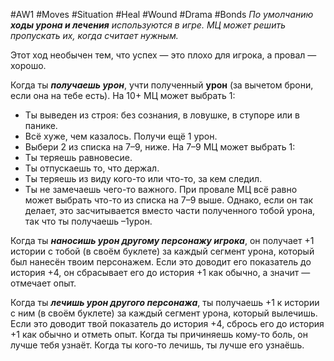 #AW1 #Moves #Situation #Heal #Wound #Drama #Bonds 
*По умолчанию **ходы урона и лечения** используются в игре. МЦ может решить пропускать их, когда считает нужным.*

Этот ход необычен тем, что успех — это плохо для игрока, а провал — хорошо. 

Когда ты ***получаешь урон***, учти полученный **урон** (за вычетом брони, если она на тебе есть). На 10+ МЦ может выбрать 1:
 - Ты выведен из строя: без сознания, в ловушке, в ступоре или в панике. 
 - Всё хуже, чем казалось. Получи ещё 1 урон. 
 - Выбери 2 из списка на 7–9, ниже. 
 На 7–9 МЦ может выбрать 1: 
  - Ты теряешь равновесие.
  - Ты отпускаешь то, что держал. 
  - Ты теряешь из виду кого-то или что-то, за кем следил. 
  - Ты не замечаешь чего-то важного. 
  При провале МЦ всё равно может выбрать что-то из списка на 7–9 выше. Однако, если он так делает, это засчитывается вместо части полученного тобой урона, так что ты получаешь –1урон. 
  
  Когда ты ***наносишь урон другому персонажу игрока***, он получает +1 истории с тобой (в своём буклете) за каждый сегмент урона, который был нанесён твоим персонажем. Если это доводит его показатель до история +4, он сбрасывает его до история +1 как обычно, а значит — отмечает опыт.
  
  Когда ты ***лечишь урон другого персонажа***, ты получаешь +1 к истории с ним (в своём буклете) за каждый сегмент урона, который вылечишь. Если это доводит твой показатель до история +4, сбрось его до история +1 как обычно и отметь опыт. Когда ты причиняешь кому-то боль, он лучше тебя узнаёт. 
  Когда ты кого-то лечишь, ты лучше его узнаёшь.